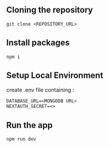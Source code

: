 
## Cloning the repository

```shell
git clone <REPOSITORY_URL>
```

## Install packages

```shell
npm i
```

## Setup Local Environment 
create .env file containing : 

```
DATABASE_URL=<MONGODB URL>
NEXTAUTH_SECRET=<>
```

## Run the app

```shell
npm run dev
```
